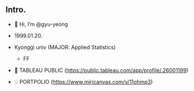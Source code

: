 ## Intro.

- 👋 Hi, I’m @gyu-yeong
- 1999.01.20.
- Kyonggi univ (MAJOR: Applied Statistics) 
  - FF

- 👀 TABLEAU PUBLIC (https://public.tableau.com/app/profile/.26001199)
- 💡 PORTPOLIO (https://www.miricanvas.com/v/11ohmp3)

<!---
gyu-yeong/gyu-yeong is a ✨ special ✨ repository because its `README.md` (this file) appears on your GitHub profile.
You can click the Preview link to take a look at your changes.
--->
